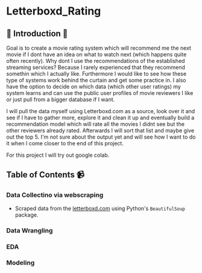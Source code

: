 # Letterboxd_Rating

## 🎥 Introduction  🎥
Goal is to create a movie rating system which will recommend me the next movie if I dont have an idea on what to watch next (which happens quite often recently). Why dont I use the recommendations of the established streaming services? Because I rarely experienced that they recommend somethin which I actually like. Furthermore I would like to see how these type of systems work behind the curtain and get some practice in. I also have the option to decide on which data (which other user ratings) my system learns and can use the public user profiles of movie reviewers I like or just pull from a bigger database if I want.

I will pull the data myself using Letterboxd.com as a source, look over it and see if I have to gather more, explore it and clean it up and eventually build a recommendation model which will rate all the movies I didnt see but the other reviewers already rated. Afterwards I will sort that list and maybe give out the top 5. I'm not sure about the output yet and will see how I want to do it when I come closer to the end of this project. 

For this project I will try out google colab. 


## Table of Contents 📹

### Data Collectino via webscraping
- Scraped  data from the [letterboxd.com](https://letterboxd.com/) using Python's `BeautifulSoup` package.

### Data Wrangling

### EDA

### Modeling
